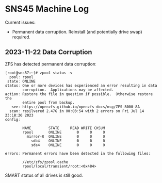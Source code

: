 # SNS45 Machine Log

Current issues:
- Permanent data corruption. Reinstall (and potentially drive swap) required.

## 2023-11-22 Data Corruption

ZFS has detected permanent data corruption:
```
[root@sns57:~]# zpool status -v
  pool: rpool
 state: ONLINE
status: One or more devices has experienced an error resulting in data
        corruption.  Applications may be affected.
action: Restore the file in question if possible.  Otherwise restore the
        entire pool from backup.
   see: https://openzfs.github.io/openzfs-docs/msg/ZFS-8000-8A
  scan: resilvered 2.47G in 00:03:54 with 2 errors on Fri Jul 14 23:18:26 2023
config:

        NAME        STATE     READ WRITE CKSUM
        rpool       ONLINE       0     0     0
          mirror-0  ONLINE       0     0     0
            sdb4    ONLINE       0     0     0
            sda4    ONLINE       0     0     0

errors: Permanent errors have been detected in the following files:

        //etc/zfs/zpool.cache
        rpool/local/transient/root:<0x484>
```

SMART status of all drives is still good.

